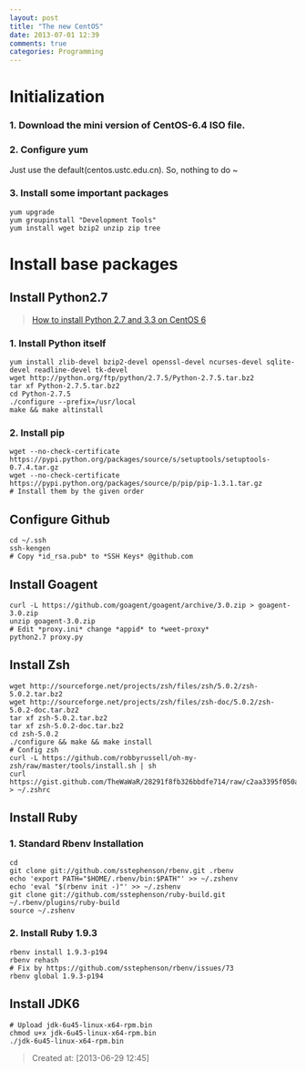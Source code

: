 ```yaml
---
layout: post
title: "The new CentOS"
date: 2013-07-01 12:39
comments: true
categories: Programming
---
```

  
Initialization
==============

### 1. Download the mini version of CentOS-6.4 ISO file.

### 2. Configure yum
  Just use the default(centos.ustc.edu.cn). So, nothing to do ~

### 3. Install some important packages

    yum upgrade
    yum groupinstall "Development Tools"
    yum install wget bzip2 unzip zip tree
    

<!-- more -->


Install base packages
=====================

Install Python2.7
-----------------
>  [How to install Python 2.7 and 3.3 on CentOS 6](http://toomuchdata.com/2012/06/25/how-to-install-python-2-7-3-on-centos-6-2/)

### 1. Install Python itself

    yum install zlib-devel bzip2-devel openssl-devel ncurses-devel sqlite-devel readline-devel tk-devel
    wget http://python.org/ftp/python/2.7.5/Python-2.7.5.tar.bz2
    tar xf Python-2.7.5.tar.bz2
    cd Python-2.7.5
    ./configure --prefix=/usr/local
    make && make altinstall


### 2. Install pip

    wget --no-check-certificate https://pypi.python.org/packages/source/s/setuptools/setuptools-0.7.4.tar.gz
    wget --no-check-certificate https://pypi.python.org/packages/source/p/pip/pip-1.3.1.tar.gz
    # Install them by the given order



Configure Github
----------------

    cd ~/.ssh
    ssh-kengen
    # Copy *id_rsa.pub* to *SSH Keys* @github.com


Install Goagent
--------------

    curl -L https://github.com/goagent/goagent/archive/3.0.zip > goagent-3.0.zip
    unzip goagent-3.0.zip
    # Edit *proxy.ini* change *appid* to *weet-proxy*
    python2.7 proxy.py



Install Zsh
-----------

    wget http://sourceforge.net/projects/zsh/files/zsh/5.0.2/zsh-5.0.2.tar.bz2
    wget http://sourceforge.net/projects/zsh/files/zsh-doc/5.0.2/zsh-5.0.2-doc.tar.bz2
    tar xf zsh-5.0.2.tar.bz2
    tar xf zsh-5.0.2-doc.tar.bz2
    cd zsh-5.0.2
    ./configure && make && make install
    # Config zsh
    curl -L https://github.com/robbyrussell/oh-my-zsh/raw/master/tools/install.sh | sh
    curl https://gist.github.com/TheWaWaR/28291f8fb326bbdfe714/raw/c2aa3395f050a273eaabd1ca6bc622af70864ec5/.zshrc > ~/.zshrc


  
Install Ruby
------------
### 1. Standard Rbenv Installation

    cd
    git clone git://github.com/sstephenson/rbenv.git .rbenv
    echo 'export PATH="$HOME/.rbenv/bin:$PATH"' >> ~/.zshenv
    echo 'eval "$(rbenv init -)"' >> ~/.zshenv
    git clone git://github.com/sstephenson/ruby-build.git
    ~/.rbenv/plugins/ruby-build
    source ~/.zshenv

    
### 2. Install Ruby 1.9.3

    rbenv install 1.9.3-p194
    rbenv rehash
    # Fix by https://github.com/sstephenson/rbenv/issues/73
    rbenv global 1.9.3-p194

    
Install JDK6
------------

    # Upload jdk-6u45-linux-x64-rpm.bin
    chmod u+x jdk-6u45-linux-x64-rpm.bin
    ./jdk-6u45-linux-x64-rpm.bin




> Created at: [2013-06-29 12:45]
  
